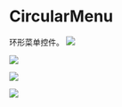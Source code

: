 # CircularMenu
环形菜单控件。
 ![](https://github.com/sungerk/CircularMenu/blob/master/art/4F32B082-A303-4E1E-BCD1-135A353A9E95.png)
 
![]( https://github.com/sungerk/CircularMenu/blob/master/art/8199CACA-B2E2-4F31-A6F1-03EAED43DF37.png)
  
![](https://github.com/sungerk/CircularMenu/blob/master/art/D35B57CE-5A63-41C9-8620-AFEF6CD3AEBD.png)

![](https://github.com/sungerk/CircularMenu/blob/master/art/FE58B29A-4588-4E1D-AC5B-920CC318E63E.png)

